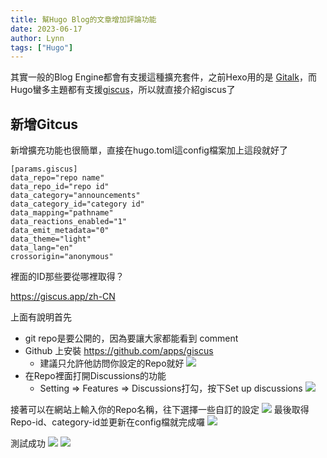 ```yaml
---
title: 幫Hugo Blog的文章增加評論功能
date: 2023-06-17
author: Lynn
tags: ["Hugo"]
---
```


其實一般的Blog Engine都會有支援這種擴充套件，之前Hexo用的是 [Gitalk](ttps://github.com/gitalk/gitalk)，而Hugo蠻多主題都有支援[giscus](https://github.com/giscus/giscus)，所以就直接介紹giscus了

<!--more-->

## 新增Gitcus

新增擴充功能也很簡單，直接在hugo.toml這config檔案加上這段就好了
```
[params.giscus]
data_repo="repo name"
data_repo_id="repo id"
data_category="announcements"
data_category_id="category id"
data_mapping="pathname"
data_reactions_enabled="1"
data_emit_metadata="0"
data_theme="light"
data_lang="en"
crossorigin="anonymous"
```

裡面的ID那些要從哪裡取得？

https://giscus.app/zh-CN

上面有說明首先
* git repo是要公開的，因為要讓大家都能看到 comment
* Github 上安裝 https://github.com/apps/giscus
    * 建議只允許他訪問你設定的Repo就好
    ![](https://hackmd.io/_uploads/SkbB6SjD2.png) 
* 在Repo裡面打開Discussions的功能 
    * Setting => Features => Discussions打勾，按下Set up discussions
    ![](https://hackmd.io/_uploads/Sy0ThBoD2.png)

接著可以在網站上輸入你的Repo名稱，往下選擇一些自訂的設定
![](https://hackmd.io/_uploads/B1kqproD2.png)
最後取得Repo-id、category-id並更新在config檔就完成囉
![](https://hackmd.io/_uploads/ryxC6HsD3.png)

測試成功
![](https://hackmd.io/_uploads/BkIEL8ov2.png)
![](https://hackmd.io/_uploads/r1IH8UiDn.png)
